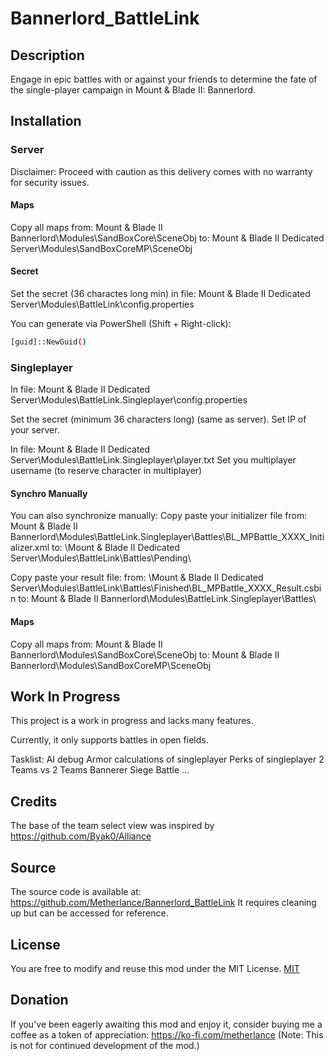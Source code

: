 # Bannerlord_BattleLink

## Description

Engage in epic battles with or against your friends to determine the fate of the single-player campaign in Mount & Blade II: Bannerlord.

## Installation

### Server

Disclaimer: Proceed with caution as this delivery comes with no warranty for security issues.

#### Maps

Copy all maps from:
Mount & Blade II Bannerlord\Modules\SandBoxCore\SceneObj
to:
Mount & Blade II Dedicated Server\Modules\SandBoxCoreMP\SceneObj

#### Secret

Set the secret (36 charactes long min) in file:
Mount & Blade II Dedicated Server\Modules\BattleLink\config.properties

You can generate via PowerShell (Shift + Right-click):
```bash
[guid]::NewGuid()
```

### Singleplayer

In file:
Mount & Blade II Dedicated Server\Modules\BattleLink.Singleplayer\config.properties

Set the secret (minimum 36 characters long) (same as server).
Set IP of your server.

In file:
Mount & Blade II Dedicated Server\Modules\BattleLink.Singleplayer\player.txt
Set you multiplayer username (to reserve character in multiplayer)

#### Synchro Manually

You can also synchronize manually:
Copy paste your initializer file 
from:
Mount & Blade II Bannerlord\Modules\BattleLink.Singleplayer\Battles\BL_MPBattle_XXXX_Initializer.xml
to:
\Mount & Blade II Dedicated Server\Modules\BattleLink\Battles\Pending\


Copy paste your result file:
from:
\Mount & Blade II Dedicated Server\Modules\BattleLink\Battles\Finished\BL_MPBattle_XXXX_Result.csbin
to:
Mount & Blade II Bannerlord\Modules\BattleLink.Singleplayer\Battles\

#### Maps

Copy all maps from:
Mount & Blade II Bannerlord\Modules\SandBoxCore\SceneObj
to:
Mount & Blade II Bannerlord\Modules\SandBoxCoreMP\SceneObj

## Work In Progress

This project is a work in progress and lacks many features. 

Currently, it only supports battles in open fields.

Tasklist:
AI debug
Armor calculations of singleplayer
Perks of singleplayer
2 Teams vs 2 Teams
Bannerer
Siege Battle
...

## Credits

The base of the team select view was inspired by https://github.com/Byak0/Alliance

## Source

The source code is available at:
https://github.com/Metherlance/Bannerlord_BattleLink
It requires cleaning up but can be accessed for reference.

## License

You are free to modify and reuse this mod under the MIT License.
[MIT](https://choosealicense.com/licenses/mit/)

## Donation

If you've been eagerly awaiting this mod and enjoy it, consider buying me a coffee as a token of appreciation:
https://ko-fi.com/metherlance
(Note: This is not for continued development of the mod.)
